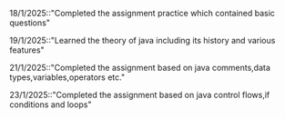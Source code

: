 18/1/2025::"Completed the assignment practice which contained basic questions"

19/1/2025::"Learned the theory of java including its history and various features"

21/1/2025::"Completed the assignment based on java comments,data types,variables,operators etc."

23/1/2025::"Completed the assignment based on java control flows,if conditions and loops"


